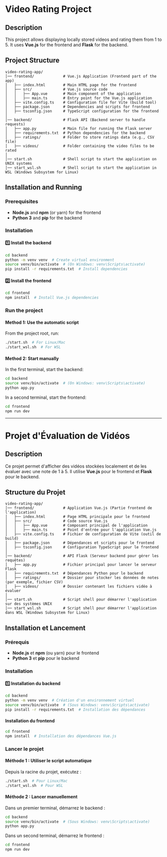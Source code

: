 # Video Rating Project

## Description
This project allows displaying locally stored videos and rating them from 1 to 5. It uses **Vue.js** for the frontend and **Flask** for the backend.

## Project Structure
```
video-rating-app/
│── frontend/             # Vue.js Application (Frontend part of the app)
│   ├── index.html        # Main HTML page for the frontend
│   ├── src/              # Vue.js source code
│   │   ├── App.vue       # Main component of the application
│   │   ├── main.ts       # Entry point for the Vue.js application
│   ├── vite.config.ts    # Configuration file for Vite (build tool)
│   ├── package.json      # Dependencies and scripts for frontend
│   ├── tsconfig.json     # TypeScript configuration for the frontend
│
│── backend/              # Flask API (Backend server to handle requests)
│   ├── app.py            # Main file for running the Flask server
│   ├── requirements.txt  # Python dependencies for the backend
│   ├── ratings/          # Folder to store ratings data (e.g., CSV file)
│   ├── videos/           # Folder containing the video files to be rated
│
│── start.sh              # Shell script to start the application on UNIX systems
│── start_wsl.sh          # Shell script to start the application in WSL (Windows Subsystem for Linux)
```


## Installation and Running
### Prerequisites
- **Node.js** and **npm** (or yarn) for the frontend
- **Python 3** and **pip** for the backend

### Installation
#### 1️⃣ Install the backend
```sh
cd backend
python -m venv venv  # Create virtual environment
source venv/bin/activate  # (On Windows: venv\Scripts\activate)
pip install -r requirements.txt  # Install dependencies
```

#### 2️⃣ Install the frontend
```sh
cd frontend
npm install  # Install Vue.js dependencies
```

### Run the project
#### Method 1: Use the automatic script
From the project root, run:
```sh
./start.sh  # For Linux/Mac
./start_wsl.sh  # For WSL
```

#### Method 2: Start manually
In the first terminal, start the backend:
```sh
cd backend
source venv/bin/activate  # (On Windows: venv\Scripts\activate)
python app.py
```

In a second terminal, start the frontend:
```sh
cd frontend
npm run dev
```

---

# Projet d'Évaluation de Vidéos

## Description
Ce projet permet d'afficher des vidéos stockées localement et de les évaluer avec une note de 1 à 5. Il utilise **Vue.js** pour le frontend et **Flask** pour le backend.

## Structure du Projet
```
video-rating-app/
│── frontend/             # Application Vue.js (Partie frontend de l'application)
│   ├── index.html        # Page HTML principale pour le frontend
│   ├── src/              # Code source Vue.js
│   │   ├── App.vue       # Composant principal de l'application
│   │   ├── main.ts       # Point d'entrée pour l'application Vue.js
│   ├── vite.config.ts    # Fichier de configuration de Vite (outil de build)
│   ├── package.json      # Dépendances et scripts pour le frontend
│   ├── tsconfig.json     # Configuration TypeScript pour le frontend
│
│── backend/              # API Flask (Serveur backend pour gérer les requêtes)
│   ├── app.py            # Fichier principal pour lancer le serveur Flask
│   ├── requirements.txt  # Dépendances Python pour le backend
│   ├── ratings/          # Dossier pour stocker les données de notes (par exemple, fichier CSV)
│   ├── videos/           # Dossier contenant les fichiers vidéo à évaluer
│
│── start.sh              # Script shell pour démarrer l'application sur des systèmes UNIX
│── start_wsl.sh          # Script shell pour démarrer l'application dans WSL (Windows Subsystem for Linux)

```

## Installation et Lancement
### Prérequis
- **Node.js** et **npm** (ou yarn) pour le frontend
- **Python 3** et **pip** pour le backend

### Installation
#### 1️⃣ Installation du backend
```sh
cd backend
python -m venv venv  # Création d'un environnement virtuel
source venv/bin/activate  # (Sous Windows: venv\Scripts\activate)
pip install -r requirements.txt  # Installation des dépendances
```

#### Installation du frontend
```sh
cd frontend
npm install  # Installation des dépendances Vue.js
```

### Lancer le projet
#### Méthode 1 : Utiliser le script automatique
Depuis la racine du projet, exécutez :
```sh
./start.sh  # Pour Linux/Mac
./start_wsl.sh  # Pour WSL
```

#### Méthode 2 : Lancer manuellement
Dans un premier terminal, démarrez le backend :
```sh
cd backend
source venv/bin/activate  # (Sous Windows: venv\Scripts\activate)
python app.py
```

Dans un second terminal, démarrez le frontend :
```sh
cd frontend
npm run dev
```

